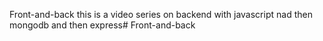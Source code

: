 Front-and-back
this is a video series on backend with javascript nad then mongodb and then express# Front-and-back
